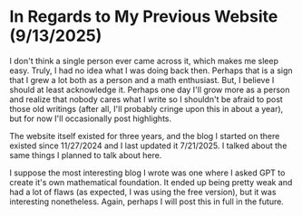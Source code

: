 # In Regards to My Previous Website (9/13/2025)

I don't think a single person ever came across it, which makes me sleep easy. Truly, I had no idea what I was doing back then. Perhaps that is a sign that I grew a lot both as a person and a math enthusiast. But, I believe I should at least acknowledge it. Perhaps one day I'll grow more as a person and realize that nobody cares what I write so I shouldn't be afraid to post those old writings (after all, I'll probably cringe upon this in about a year), but for now I'll occasionally post highlights.

The website itself existed for three years, and the blog I started on there existed since 11/27/2024 and I last updated it 7/21/2025. I talked about the same things I planned to talk about here. 

I suppose the most interesting blog I wrote was one where I asked GPT to create it's own mathematical foundation. It ended up being pretty weak and had a lot of flaws (as expected, I was using the free version), but it was interesting nonetheless. Again, perhaps I will post this in full in the future.